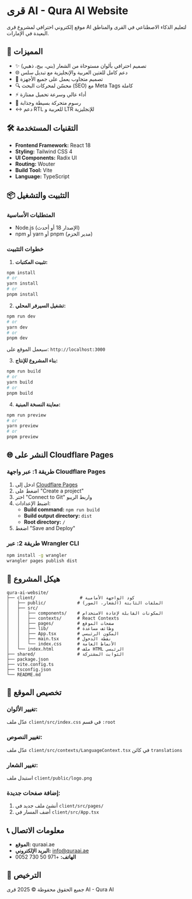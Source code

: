 # قرى AI - Qura AI Website

موقع إلكتروني احترافي لمشروع قرى AI لتعليم الذكاء الاصطناعي في القرى والمناطق البعيدة في الإمارات.

## 🌟 المميزات

- ✨ تصميم احترافي بألوان مستوحاة من الشعار (بني، بيج، ذهبي)
- 🌐 دعم كامل للغتين العربية والإنجليزية مع تبديل سلس
- 📱 تصميم متجاوب يعمل على جميع الأجهزة
- 🔍 محسّن لمحركات البحث (SEO) مع Meta Tags كاملة
- ⚡ أداء عالي وسرعة تحميل ممتازة
- 🎨 رسوم متحركة بسيطة وجذابة
- ↔️ دعم RTL للعربية و LTR للإنجليزية

## 🛠️ التقنيات المستخدمة

- **Frontend Framework:** React 18
- **Styling:** Tailwind CSS 4
- **UI Components:** Radix UI
- **Routing:** Wouter
- **Build Tool:** Vite
- **Language:** TypeScript

## 📦 التثبيت والتشغيل

### المتطلبات الأساسية

- Node.js (الإصدار 18 أو أحدث)
- npm أو yarn أو pnpm (مدير الحزم)

### خطوات التثبيت

1. **تثبيت المكتبات:**
```bash
npm install
# or
yarn install
# or
pnpm install
```

2. **تشغيل السيرفر المحلي:**
```bash
npm run dev
# or
yarn dev
# or
pnpm dev
```

سيعمل الموقع على: `http://localhost:3000`

3. **بناء المشروع للإنتاج:**
```bash
npm run build
# or
yarn build
# or
pnpm build
```

4. **معاينة النسخة المبنية:**
```bash
npm run preview
# or
yarn preview
# or
pnpm preview
```

## 🌐 النشر على Cloudflare Pages

### طريقة 1: عبر واجهة Cloudflare Pages

1. ادخل إلى [Cloudflare Pages](https://pages.cloudflare.com/)
2. اضغط على "Create a project"
3. اختر "Connect to Git" واربط الريبو
4. اضبط الإعدادات:
   - **Build command:** `npm run build`
   - **Build output directory:** `dist`
   - **Root directory:** `/`
5. اضغط "Save and Deploy"

### طريقة 2: عبر Wrangler CLI

```bash
npm install -g wrangler
wrangler pages publish dist
```

## 📁 هيكل المشروع

```
qura-ai-website/
├── client/                 # كود الواجهة الأمامية
│   ├── public/            # الملفات الثابتة (الشعار، الصور)
│   ├── src/
│   │   ├── components/    # المكونات القابلة لإعادة الاستخدام
│   │   ├── contexts/      # React Contexts
│   │   ├── pages/         # صفحات الموقع
│   │   ├── lib/           # وظائف مساعدة
│   │   ├── App.tsx        # المكون الرئيسي
│   │   ├── main.tsx       # نقطة الدخول
│   │   └── index.css      # الأنماط العامة
│   └── index.html         # ملف HTML الرئيسي
├── shared/                # الثوابت المشتركة
├── package.json
├── vite.config.ts
├── tsconfig.json
└── README.md
```

## 🎨 تخصيص الموقع

### تغيير الألوان:
عدّل ملف `client/src/index.css` في قسم `:root`

### تغيير النصوص:
عدّل ملف `client/src/contexts/LanguageContext.tsx` في كائن `translations`

### تغيير الشعار:
استبدل ملف `client/public/logo.png`

### إضافة صفحات جديدة:
1. أنشئ ملف جديد في `client/src/pages/`
2. أضف المسار في `client/src/App.tsx`

## 📞 معلومات الاتصال

- **الموقع:** quraai.ae
- **البريد الإلكتروني:** info@quraai.ae
- **الهاتف:** +971 50 730 0052

## 📄 الترخيص

جميع الحقوق محفوظة © 2025 قرى AI - Qura AI
